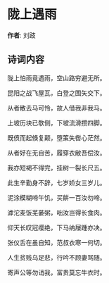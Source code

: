 # 陇上遇雨

**作者**: 刘跂

## 诗词内容

陇上怕雨竟遇雨，空山路穷避无所。

昆阳之战飞屋瓦，白登之围矢交下。

从者散去马可怜，故人借我非我马。

上坡历块已欹侧，下坡流滑攒四脚。

既偾而起倏复颠，堕策失辔心茫然。

从者好在无自苦，履穿衣敝吾偿汝。

我亦短褐不得完，挂树一裂长尺五。

此生辛勤身不辞，七岁娇女三岁儿。

泥涂模糊啼午饥，买餠一百汝勿啼。

滹沱麦饭芜蒌粥，咄汝岂得长食肉。

仰天长叹冠缨绝，下马纳屦踵亦决。

张仪舌在虽自知，范叔衣寒一何切。

人生贫贱乌足悲，行吟不顾妻骂随。

寄声公等勿诮我，富贵莫忘牛衣时。

